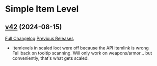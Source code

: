 # Simple Item Level

## [v42](https://github.com/kemayo/wow-simpleitemlevel/tree/v42) (2024-08-15)
[Full Changelog](https://github.com/kemayo/wow-simpleitemlevel/compare/v41.3...v42) [Previous Releases](https://github.com/kemayo/wow-simpleitemlevel/releases)

- Itemlevels in scaled loot were off because the API itemlink is wrong  
    Fall back on tooltip scanning. Will only work on weapons/armor... but  
    conveniently, that's what gets scaled.  

